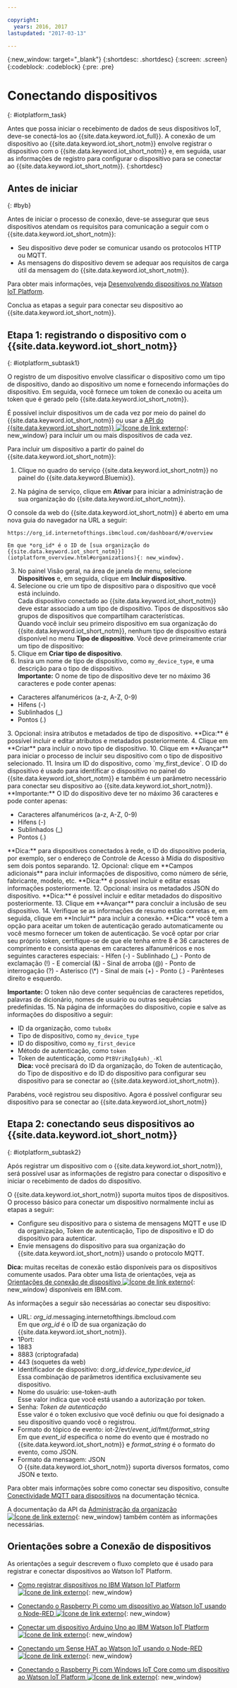 ```yaml
---

copyright:
  years: 2016, 2017
lastupdated: "2017-03-13"

---
```


{:new_window: target="_blank"}
{:shortdesc: .shortdesc}
{:screen: .screen}
{:codeblock: .codeblock}
{:pre: .pre}

# Conectando dispositivos
{: #iotplatform_task}

Antes que possa iniciar o recebimento de dados de seus dispositivos IoT, deve-se conectá-los ao {{site.data.keyword.iot_full}}. A conexão de um dispositivo ao {{site.data.keyword.iot_short_notm}} envolve registrar o dispositivo com o {{site.data.keyword.iot_short_notm}} e, em seguida, usar as informações de registro para configurar o dispositivo para se conectar ao {{site.data.keyword.iot_short_notm}}.
{:shortdesc}

## Antes de iniciar
{: #byb}

Antes de iniciar o processo de conexão, deve-se assegurar que seus dispositivos atendam os requisitos para comunicação a seguir com o {{site.data.keyword.iot_short_notm}}:

- Seu dispositivo deve poder se comunicar usando os protocolos HTTP ou MQTT.
- As mensagens do dispositivo devem se adequar aos requisitos de carga útil da mensagem do {{site.data.keyword.iot_short_notm}}.

Para obter mais informações, veja [Desenvolvendo dispositivos no Watson IoT Platform](https://console.ng.bluemix.net/docs/services/IoT/devices/device_dev_index.html).

Conclua as etapas a seguir para conectar seu dispositivo ao {{site.data.keyword.iot_short_notm}}.

## Etapa 1: registrando o dispositivo com o {{site.data.keyword.iot_short_notm}}  
{: #iotplatform_subtask1}

O registro de um dispositivo envolve classificar o dispositivo como um tipo de dispositivo, dando ao dispositivo um nome e fornecendo informações do dispositivo. Em seguida, você fornece um token de conexão ou aceita um token que é gerado pelo {{site.data.keyword.iot_short_notm}}.

É possível incluir dispositivos um de cada vez por meio do painel do {{site.data.keyword.iot_short_notm}} ou usar a [API do {{site.data.keyword.iot_short_notm}} ![Ícone de link externo](../../icons/launch-glyph.svg "Ícone de link externo")](https://docs.internetofthings.ibmcloud.com/apis/swagger/v0002/orgAdmin.html#!/Device_Bulk_Configuration){: new_window} para incluir um ou mais dispositivos de cada vez.

Para incluir um dispositivo a partir do painel do {{site.data.keyword.iot_short_notm}}:

1. Clique no quadro do serviço {{site.data.keyword.iot_short_notm}} no painel do {{site.data.keyword.Bluemix}}.

2. Na página de serviço, clique em **Ativar** para iniciar a administração de sua organização do {{site.data.keyword.iot_short_notm}}.

  O console da web do {{site.data.keyword.iot_short_notm}} é aberto em uma nova guia do navegador na URL a seguir:

 ```
 https://org_id.internetofthings.ibmcloud.com/dashboard/#/overview
 ```

    Em que *org_id* é o ID de [sua organização do {{site.data.keyword.iot_short_notm}}](iotplatform_overview.html#organizations){: new_window}.

3. No painel Visão geral, na área de janela de menu, selecione **Dispositivos** e, em seguida, clique em **Incluir dispositivo**.
5. Selecione ou crie um tipo de dispositivo para o dispositivo que você está incluindo.  
Cada dispositivo conectado ao {{site.data.keyword.iot_short_notm}} deve estar associado a um tipo de dispositivo. Tipos de dispositivos são grupos de dispositivos que compartilham características.  
Quando você incluir seu primeiro dispositivo em sua organização do {{site.data.keyword.iot_short_notm}}, nenhum tipo de dispositivo estará disponível no menu **Tipo de dispositivo**. Você deve primeiramente criar um tipo de dispositivo:
 1. Clique em **Criar tipo de dispositivo**.
 2. Insira um nome de tipo de dispositivo, como `my_device_type`, e uma descrição para o tipo de dispositivo.   
 **Importante:** O nome de tipo de dispositivo deve ter no máximo 36 caracteres e pode conter apenas:
 <ul>
  <li>Caracteres alfanuméricos (a-z, A-Z, 0-9)</li>
  <li>Hifens (-)</li>
  <li>Sublinhados (&lowbar;)</li>
  <li>Pontos (.)</li>
  </ul>
 3. Opcional: insira atributos e metadados de tipo de dispositivo.    
 **Dica:** é possível incluir e editar atributos e metadados posteriormente.
 4. Clique em **Criar** para incluir o novo tipo de dispositivo.
10. Clique em **Avançar** para iniciar o processo de incluir seu dispositivo com o tipo de dispositivo selecionado.
11. Insira um ID do dispositivo, como `my_first_device`.  
O ID do dispositivo é usado para identificar o dispositivo no painel do {{site.data.keyword.iot_short_notm}} e também é um parâmetro necessário para conectar seu dispositivo ao {{site.data.keyword.iot_short_notm}}.  
**Importante:** O ID do dispositivo deve ter no máximo 36 caracteres e pode conter apenas:
 <ul>
 <li>Caracteres alfanuméricos (a-z, A-Z, 0-9)</li>
 <li>Hifens (-)</li>
 <li>Sublinhados (&lowbar;)</li>
 <li>Pontos (.)</li>  
 </ul>
 **Dica:** para dispositivos conectados à rede, o ID do dispositivo poderia, por exemplo, ser o endereço de Controle de Acesso à Mídia do dispositivo sem dois pontos separando.  
12. Opcional: clique em **Campos adicionais** para incluir informações de dispositivo, como número de série, fabricante, modelo, etc.  
 **Dica:** é possível incluir e editar essas informações posteriormente.
12. Opcional: insira os metadados JSON do dispositivo.  
 **Dica:** é possível incluir e editar metadados do dispositivo posteriormente.
13. Clique em **Avançar** para concluir a inclusão de seu dispositivo.
14. Verifique se as informações de resumo estão corretas e, em seguida, clique em **Incluir** para incluir a conexão.  
**Dica:** você tem a opção para aceitar um token de autenticação gerado automaticamente ou você mesmo fornecer um token de autenticação.  
Se você optar por criar seu próprio token, certifique-se de que ele tenha entre 8 e 36 caracteres de comprimento e consista apenas em caracteres alfanuméricos e nos seguintes caracteres especiais:
 - Hífen (-)
 - Sublinhado (&lowbar;)
 - Ponto de exclamação (!)
 - E comercial (&)
 - Sinal de arroba (@)
 - Ponto de interrogação (?)
 - Asterisco (\*)
 - Sinal de mais (+)
 - Ponto (.)
 - Parênteses direito e esquerdo.  

 **Importante:** O token não deve conter sequências de caracteres repetidos, palavras de dicionário, nomes de usuário ou outras sequências predefinidas.
15. Na página de informações do dispositivo, copie e salve as informações do dispositivo a seguir:  
 - ID da organização, como `tubo8x`
 - Tipo de dispositivo, como `my_device_type`
 - ID do dispositivo, como `my_first_device`
 - Método de autenticação, como `token`
 - Token de autenticação, como `PtBVriRqIg4uh)_-Kl`  
  **Dica:** você precisará do ID da organização, do Token de autenticação, do Tipo de dispositivo e do ID do dispositivo para configurar seu dispositivo para se conectar ao {{site.data.keyword.iot_short_notm}}.  

Parabéns, você registrou seu dispositivo. Agora é possível configurar seu dispositivo para se conectar ao {{site.data.keyword.iot_short_notm}}

## Etapa 2: conectando seus dispositivos ao {{site.data.keyword.iot_short_notm}}
{: #iotplatform_subtask2}

Após registrar um dispositivo com o {{site.data.keyword.iot_short_notm}}, será possível usar as informações de registro para conectar o dispositivo e iniciar o recebimento de dados do dispositivo.

O {{site.data.keyword.iot_short_notm}} suporta muitos tipos de dispositivos. O processo básico para conectar um dispositivo normalmente inclui as etapas a seguir:
- Configure seu dispositivo para o sistema de mensagens MQTT e use ID da organização, Token de autenticação, Tipo de dispositivo e ID do dispositivo para autenticar.  
- Envie mensagens do dispositivo para sua organização do {{site.data.keyword.iot_short_notm}} usando o protocolo MQTT.

**Dica:** muitas receitas de conexão estão disponíveis para os dispositivos comumente usados. Para obter uma lista de orientações, veja as
[Orientações de conexão de dispositivo ![Ícone de link externo](../../icons/launch-glyph.svg "Ícone de link externo")](https://developer.ibm.com/recipes/tutorials/category/internet-of-things-iot/){: new_window} disponíveis em IBM.com.

As informações a seguir são necessárias ao conectar seu dispositivo:
- URL: *org_id*.messaging.internetofthings.ibmcloud.com  
Em que *org_id* é o ID de sua organização do {{site.data.keyword.iot_short_notm}}.
- 1Port:
 - 1883
 - 8883 (criptografada)
 - 443 (soquetes da web)
- Identificador de dispositivo: d:*org_id*:*device_type*:*device_id*  
Essa combinação de parâmetros identifica exclusivamente seu dispositivo.
- Nome do usuário: use-token-auth  
Esse valor indica que você está usando a autorização por token.
- Senha: *Token de autenticação*  
Esse valor é o token exclusivo que você definiu ou que foi designado a seu dispositivo quando você o registrou.
- Formato do tópico de evento: iot-2/evt/*event_id*/fmt/*format_string*  
 Em que *event_id* especifica o nome do evento que é mostrado no {{site.data.keyword.iot_short_notm}} e *format_string* é o formato do evento, como JSON.
- Formato da mensagem: JSON  
 O {{site.data.keyword.iot_short_notm}} suporta diversos formatos, como JSON e texto.

Para obter mais informações sobre como conectar seu dispositivo, consulte [Conectividade MQTT para dispositivos](devices/mqtt.html) na documentação técnica.

A documentação da API da [Administração da organização ![Ícone de link externo](../../icons/launch-glyph.svg "Ícone de link externo")](https://docs.internetofthings.ibmcloud.com/apis/swagger/v0002/orgAdmin.html){: new_window} também contém as informações necessárias.

## Orientações sobre a Conexão de dispositivos

As orientações a seguir descrevem o fluxo completo que é usado para registrar e conectar dispositivos ao Watson IoT Platform.

- [Como registrar dispositivos no IBM Watson IoT Platform ![Ícone de link externo](../../icons/launch-glyph.svg "Ícone de link externo")](https://developer.ibm.com/recipes/tutorials/how-to-register-devices-in-ibm-iot-foundation/){: new_window}

- [Conectando o Raspberry Pi como um dispositivo ao Watson IoT usando o Node-RED ![Ícone de link externo](../../icons/launch-glyph.svg "Ícone de link externo")](https://developer.ibm.com/recipes/tutorials/deploy-watson-iot-node-on-raspberry-pi/){: new_window}

- [Conectar um dispositivo Arduino Uno ao IBM Watson IoT Platform ![Ícone de link externo](../../icons/launch-glyph.svg "Ícone de link externo")](https://developer.ibm.com/recipes/tutorials/connect-an-arduino-uno-device-to-the-ibm-internet-of-things-foundation/){: new_window}

- [Conectando um Sense HAT ao Watson IoT usando o Node-RED ![Ícone de link externo](../../icons/launch-glyph.svg "Ícone de link externo")](https://developer.ibm.com/recipes/tutorials/connecting-a-sense-hat-to-watson-iot-using-node-red/){: new_window}

- [Conectando o Raspberry Pi com Windows IoT Core como um dispositivo ao Watson IoT Platform ![Ícone de link externo](../../icons/launch-glyph.svg "Ícone de link externo")](https://developer.ibm.com/recipes/tutorials/connecting-raspberry-pi-with-windows-iot-core-as-a-device-to-watson-iot-using-node-red/){: new_window}
